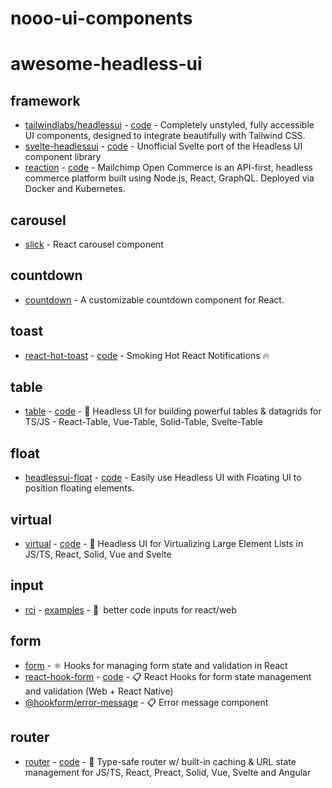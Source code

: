 # nooo-ui-components

# awesome-headless-ui

## framework

-  [tailwindlabs/headlessui](https://headlessui.com/) - [code](https://github.com/tailwindlabs/headlessui) - Completely unstyled, fully accessible UI components, designed to integrate beautifully with Tailwind CSS.
-  [svelte-headlessui](https://svelte-headlessui.goss.io/docs) - [code](https://github.com/rgossiaux/svelte-headlessui) - Unofficial Svelte port of the Headless UI component library
-  [reaction](https://mailchimp.com/developer/open-commerce/) - [code](https://github.com/reactioncommerce/reaction) - Mailchimp Open Commerce is an API-first, headless commerce platform built using Node.js, React, GraphQL. Deployed via Docker and Kubernetes.

## carousel

- [slick](https://github.com/akiran/react-slick) - React carousel component

## countdown

-  [countdown](https://github.com/ndresx/react-countdown) - A customizable countdown component for React.

## toast

-  [react-hot-toast](https://github.com/timolins/react-hot-toast) - [code](https://github.com/timolins/react-hot-toast) - Smoking Hot React Notifications 🔥

## table

-  [table](https://tanstack.com/table/v8) - [code](https://github.com/TanStack/table) - 🤖 Headless UI for building powerful tables & datagrids for TS/JS - React-Table, Vue-Table, Solid-Table, Svelte-Table

## float

-  [headlessui-float](https://headlessui-float.vercel.app/) - [code](https://github.com/ycs77/headlessui-float) - Easily use Headless UI with Floating UI to position floating elements.

## virtual

-  [virtual](https://tanstack.com/virtual/v3) - [code](https://github.com/TanStack/virtual) - 🤖 Headless UI for Virtualizing Large Element Lists in JS/TS, React, Solid, Vue and Svelte

## input

-  [rci](https://github.com/leonardodino/rci) - [examples](https://codesandbox.io/s/rci-codeinput-812up?file=/src/Example.tsx) - 🔢 better code inputs for react/web

## form

-  [form](https://github.com/TanStack/form) - ⚛️ Hooks for managing form state and validation in React
-  [react-hook-form](https://react-hook-form.com/) - [code](https://github.com/react-hook-form/react-hook-form) - 📋 React Hooks for form state management and validation (Web + React Native)
-  [@hookform/error-message](https://github.com/react-hook-form/error-message) - 📋 Error message component

## router

-  [router](https://tanstack.com/router/v1) - [code](https://github.com/TanStack/router) - 🤖 Type-safe router w/ built-in caching & URL state management for JS/TS, React, Preact, Solid, Vue, Svelte and Angular
